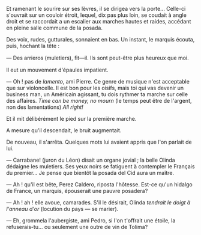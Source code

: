 

Et ramenant le sourire sur ses lèvres, il se dirigea vers la porte...
Celle-ci s'ouvrait sur un couloir étroit, lequel, dix pas plus loin, se
coudait à angle droit et se raccordait a un escalier aux marches hautes et
raides, accédant en pleine salle commune de la posada.

Des voix, rudes, gutturales, sonnaient en bas. Un instant, le marquis écouta, puis, hochant la tête :

— Des arrieros (muletiers), ﬁt—il. Ils sont peut-être plus heureux que moi.

Il eut un mouvement d'épaules impatient.

— Oh ! pas de _lamento_, ami Pierre. Ce genre de musique n'est acceptable que sur violoncelle. Il est bon pour les oisifs, mais toi qui vas devenir un business man, un Américain agissant, tu dois rythmer ta marche sur celle des affaires. _Time can be money, no mourn_ (le temps peut être de l'argent,
non des lamentations) _All right!_

Et il mit délibérément le pied sur la première marche.

A mesure qu'il descendait, le bruit augmentait.

De nouveau, il s'arrêta. Quelques mots lui avaient appris que l'on parlait de
lui.

— Carrabane! (juron du Léon) disait un organe jovial ; la belle Olinda dédaigne les muletiers. Ses yeux noirs se fatiguent à contempler le Français du premier... Je pense que bientôt la posada del Cid aura un maître. 

— Ah ! qu'il est bête, Perez Caldero, riposta l'hôtesse. Est-ce qu'un
hidalgo de France, un marquis, épouserait une pauvre posadera?

— Ah ! ah ! elle avoue, camarades. S'il le désirait, Olinda _tendrait le
doigt à l'anneau d'or_ (locution du pays — se marier).

— Eh, grommela l'aubergiste, ami Pedro, si l'on t'offrait une étoile, la
refuserais-tu... ou seulement une outre de vin de Tolima?

